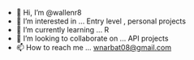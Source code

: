 - 👋 Hi, I’m @wallenr8
- 👀 I’m interested in ... Entry level , personal projects
- 🌱 I’m currently learning ... R
- 💞️ I’m looking to collaborate on ... API projects
- 📫 How to reach me ... wnarbat08@gmail.com

<!---
wallenr8/wallenr8 is a ✨ special ✨ repository because its `README.md` (this file) appears on your GitHub profile.
You can click the Preview link to take a look at your changes.
--->
